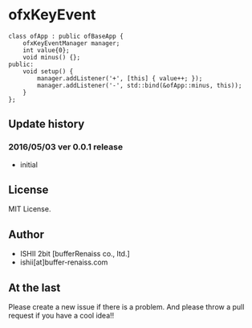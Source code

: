 # ofxKeyEvent

```
class ofApp : public ofBaseApp {
	ofxKeyEventManager manager;
	int value{0};
	void minus() {};
public:
	void setup() {
		manager.addListener('+', [this] { value++; });
		manager.addListener('-', std::bind(&ofApp::minus, this));
	}
};
```

## Update history

### 2016/05/03 ver 0.0.1 release

* initial

## License

MIT License.

## Author

* ISHII 2bit [bufferRenaiss co., ltd.]
* ishii[at]buffer-renaiss.com

## At the last

Please create a new issue if there is a problem.
And please throw a pull request if you have a cool idea!!
